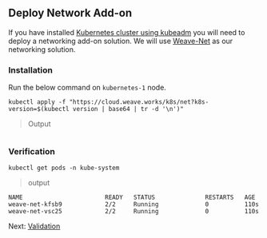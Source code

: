 ## Deploy Network Add-on

If you have installed [Kubernetes cluster using kubeadm](02-Kubeadm.md) you will need to deploy a networking add-on solution.
We will use [Weave-Net](https://www.weave.works/docs/net/latest/kubernetes/kube-addon/) as our networking solution.

### Installation

Run the below command on ```kubernetes-1``` node.

```shell
kubectl apply -f "https://cloud.weave.works/k8s/net?k8s-version=$(kubectl version | base64 | tr -d '\n')"
```
> Output

```shell

```
### Verification

```shell
kubectl get pods -n kube-system
```
> output

```shell
NAME                       READY   STATUS              RESTARTS   AGE
weave-net-kfsb9            2/2     Running             0          110s
weave-net-vsc25            2/2     Running             0          110s
```


Next: [Validation](05-Validation.md)
